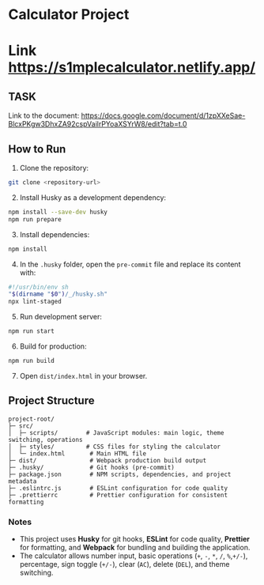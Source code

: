 # Calculator Project
# Link https://s1mplecalculator.netlify.app/
## TASK
Link to the document: https://docs.google.com/document/d/1zpXXeSae-BlcxPKgw3DhxZA92cspVailrPYoaXSYrW8/edit?tab=t.0

## How to Run
1. Clone the repository:
```bash
git clone <repository-url>
```
2. Install Husky as a development dependency:
```bash
npm install --save-dev husky
npm run prepare
```
3. Install dependencies:
```bash
npm install
```
4. In the `.husky` folder, open the `pre-commit` file and replace its content with:
```bash
#!/usr/bin/env sh
"$(dirname "$0")/_/husky.sh"
npx lint-staged
```
5. Run development server:
```bash
npm run start
```
6. Build for production:
```bash
npm run build
```
7. Open `dist/index.html` in your browser.

## Project Structure
```
project-root/
├─ src/
│  ├─ scripts/        # JavaScript modules: main logic, theme switching, operations
│  ├─ styles/         # CSS files for styling the calculator
│  └─ index.html       # Main HTML file
├─ dist/               # Webpack production build output
├─ .husky/             # Git hooks (pre-commit)
├─ package.json        # NPM scripts, dependencies, and project metadata
├─ .eslintrc.js        # ESLint configuration for code quality
├─ .prettierrc         # Prettier configuration for consistent formatting
```

### Notes
- This project uses **Husky** for git hooks, **ESLint** for code quality, **Prettier** for formatting, and **Webpack** for bundling and building the application.
- The calculator allows number input, basic operations (`+`, `-`, `*`, `/`, `%`,`+/-`), percentage, sign toggle (`+/-`), clear (`AC`), delete (`DEL`), and theme switching.


